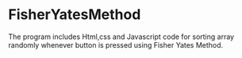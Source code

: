 # FisherYatesMethod

The program includes Html,css and Javascript code for sorting array randomly whenever button is pressed using Fisher Yates Method.
